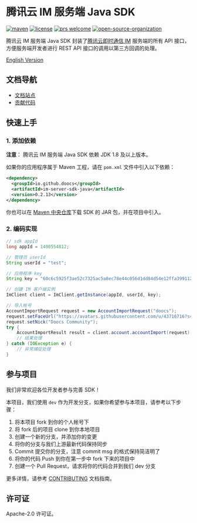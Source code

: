 # 腾讯云 IM 服务端 Java SDK

<a href="https://search.maven.org/artifact/io.github.doocs/im-server-sdk-java"><img src="https://img.shields.io/maven-metadata/v?color=42b883&metadataUrl=https%3A%2F%2Frepo1.maven.org%2Fmaven2%2Fio%2Fgithub%2Fdoocs%2Fim-server-sdk-java%2Fmaven-metadata.xml&style=flat-square" alt="maven"></a>
<a href="https://github.com/doocs/qcloud-im-server-sdk-java/blob/main/LICENSE"><img src="https://img.shields.io/github/license/doocs/qcloud-im-server-sdk-java?color=42b883&style=flat-square" alt="license"></a>
<a href="https://github.com/doocs/qcloud-im-server-sdk-java/pulls"><img src="https://img.shields.io/badge/prs-welcome-42b883?style=flat-square" alt="prs welcome"></a>
<a href="https://doocs.github.io/#/?id=how-to-join"><img src="https://img.shields.io/badge/organization-join%20us-42b883?style=flat-square" alt="open-source-organization"></a>

腾讯云 IM 服务端 Java SDK 封装了[腾讯云即时通信 IM](https://cloud.tencent.com/document/product/269) 服务端的所有 API 接口，方便服务端开发者进行 REST API 接口的调用以第三方回调的处理。

[English Version](./README.md)

## 文档导航

- [文档站点](https://doocs.github.io/qcloud-im-server-sdk-java)
- [贡献代码](#Contributing)

## 快速上手

### 1. 添加依赖

**注意**： 腾讯云 IM 服务端 Java SDK 依赖 JDK 1.8 及以上版本。

如果你的应用程序属于 Maven 工程，请在 `pom.xml` 文件中引入以下依赖：

```xml
<dependency>
  <groupId>io.github.doocs</groupId>
  <artifactId>im-server-sdk-java</artifactId>
  <version>0.2.13</version>
</dependency>
```

你也可以在 [Maven 中央仓库](https://repo1.maven.org/maven2/io/github/doocs/im-server-sdk-java/)下载 SDK 的 JAR 包，并在项目中引入。

### 2. 编码实现

```java
// sdk appId
long appId = 1400554812;

// 管理员 userId
String userId = "test";

// 应用程序 key
String key = "60c6c5925f3ae52c7325ac5a8ec78e44c056d1dd84d54e12ffa39911267a2a70";

// 创建 IM 客户端实例
ImClient client = ImClient.getInstance(appId, userId, key);

// 导入帐号
AccountImportRequest request = new AccountImportRequest("doocs");
request.setFaceUrl("https://avatars.githubusercontent.com/u/43716716?s=200&v=4");
request.setNick("Doocs Community");
try {
    AccountImportResult result = client.account.accountImport(request);
    // 结果处理
} catch (IOException e) {
    // 异常捕捉处理
}
```

## 参与项目

我们非常欢迎各位开发者参与完善 SDK！

本项目，我们使用 `dev` 作为开发分支，如果你希望参与本项目，请参考以下步骤：

1. 将本项目 fork 到你的个人帐号下
2. 将 fork 后的项目 clone 到你本地项目
3. 创建一个新的分支，并添加你的变更
4. 将你的分支与我们上游最新代码保持同步
5. Commit 提交你的分支，注意 commit msg 的格式保持简洁明了
6. 将你的代码 Push 到你在第一步中 fork 下来的项目中
7. 创建一个 Pull Request，请求将你的代码合并到我们 dev 分支

更多详情，请参考 [CONTRIBUTING](./CONTRIBUTING.md) 文档指南。

## 许可证

Apache-2.0 许可证。

